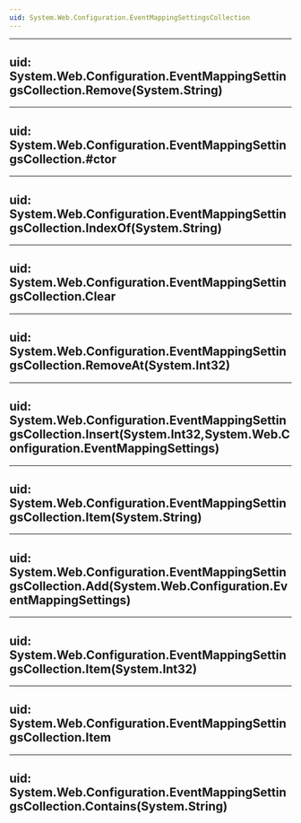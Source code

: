 ```yaml
---
uid: System.Web.Configuration.EventMappingSettingsCollection
---
```


---
uid: System.Web.Configuration.EventMappingSettingsCollection.Remove(System.String)
---

---
uid: System.Web.Configuration.EventMappingSettingsCollection.#ctor
---

---
uid: System.Web.Configuration.EventMappingSettingsCollection.IndexOf(System.String)
---

---
uid: System.Web.Configuration.EventMappingSettingsCollection.Clear
---

---
uid: System.Web.Configuration.EventMappingSettingsCollection.RemoveAt(System.Int32)
---

---
uid: System.Web.Configuration.EventMappingSettingsCollection.Insert(System.Int32,System.Web.Configuration.EventMappingSettings)
---

---
uid: System.Web.Configuration.EventMappingSettingsCollection.Item(System.String)
---

---
uid: System.Web.Configuration.EventMappingSettingsCollection.Add(System.Web.Configuration.EventMappingSettings)
---

---
uid: System.Web.Configuration.EventMappingSettingsCollection.Item(System.Int32)
---

---
uid: System.Web.Configuration.EventMappingSettingsCollection.Item
---

---
uid: System.Web.Configuration.EventMappingSettingsCollection.Contains(System.String)
---
